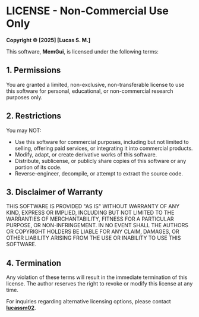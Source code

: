 # **LICENSE - Non-Commercial Use Only**

**Copyright © [2025] [Lucas S. M.]**

This software, **MemGui**, is licensed under the following terms:

## **1. Permissions**

You are granted a limited, non-exclusive, non-transferable license to use this software for personal, educational, or non-commercial research purposes only.

## **2. Restrictions**

You may NOT:

- Use this software for commercial purposes, including but not limited to selling, offering paid services, or integrating it into commercial products.
- Modify, adapt, or create derivative works of this software.
- Distribute, sublicense, or publicly share copies of this software or any portion of its code.
- Reverse-engineer, decompile, or attempt to extract the source code.

## **3. Disclaimer of Warranty**

THIS SOFTWARE IS PROVIDED "AS IS" WITHOUT WARRANTY OF ANY KIND, EXPRESS OR IMPLIED, INCLUDING BUT NOT LIMITED TO THE WARRANTIES OF MERCHANTABILITY, FITNESS FOR A PARTICULAR PURPOSE, OR NON-INFRINGEMENT. IN NO EVENT SHALL THE AUTHORS OR COPYRIGHT HOLDERS BE LIABLE FOR ANY CLAIM, DAMAGES, OR OTHER LIABILITY ARISING FROM THE USE OR INABILITY TO USE THIS SOFTWARE.

## **4. Termination**

Any violation of these terms will result in the immediate termination of this license. The author reserves the right to revoke or modify this license at any time.

For inquiries regarding alternative licensing options, please contact **[lucassm02](https://github.com/lucassm02)**.
